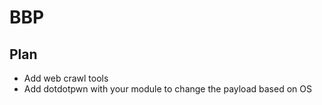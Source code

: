 # BBP
## Plan
+ Add web crawl tools
+ Add dotdotpwn with your module to change the payload based on OS
